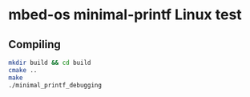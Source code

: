 # mbed-os minimal-printf Linux test

## Compiling

```bash 
mkdir build && cd build 
cmake ..
make 
./minimal_printf_debugging
```